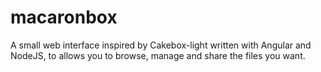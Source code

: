 # macaronbox
A small web interface inspired by Cakebox-light written with Angular and NodeJS, to allows you to browse, manage and share the files you want.